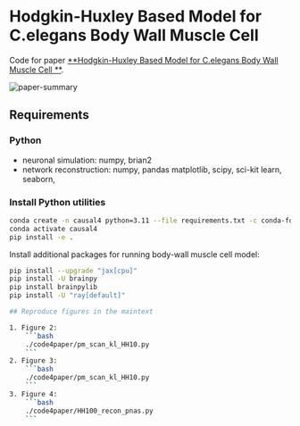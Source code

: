 # Hodgkin-Huxley Based Model for C.elegans Body Wall Muscle Cell 

Code for paper [**Hodgkin-Huxley Based Model for C.elegans Body Wall Muscle Cell **](https://www.biorxiv.org/content/10.1101/2024.07.15.603498v1).

![paper-summary](PCB-news.png)

## Requirements

### Python

- neuronal simulation: numpy, brian2
- network reconstruction: numpy, pandas matplotlib, scipy, sci-kit learn, seaborn, 


### Install Python utilities

```bash
conda create -n causal4 python=3.11 --file requirements.txt -c conda-forge
conda activate causal4
pip install -e .
```

Install additional packages for running body-wall muscle cell model:
```bash
pip install --upgrade "jax[cpu]"
pip install -U brainpy
pip install brainpylib
pip install -U "ray[default]"

## Reproduce figures in the maintext

1. Figure 2:
    ```bash
    ./code4paper/pm_scan_kl_HH10.py
    ```
2. Figure 3:
    ```bash
    ./code4paper/pm_scan_kl_HH10.py
    ```
3. Figure 4:
    ```bash
    ./code4paper/HH100_recon_pnas.py
    ```
